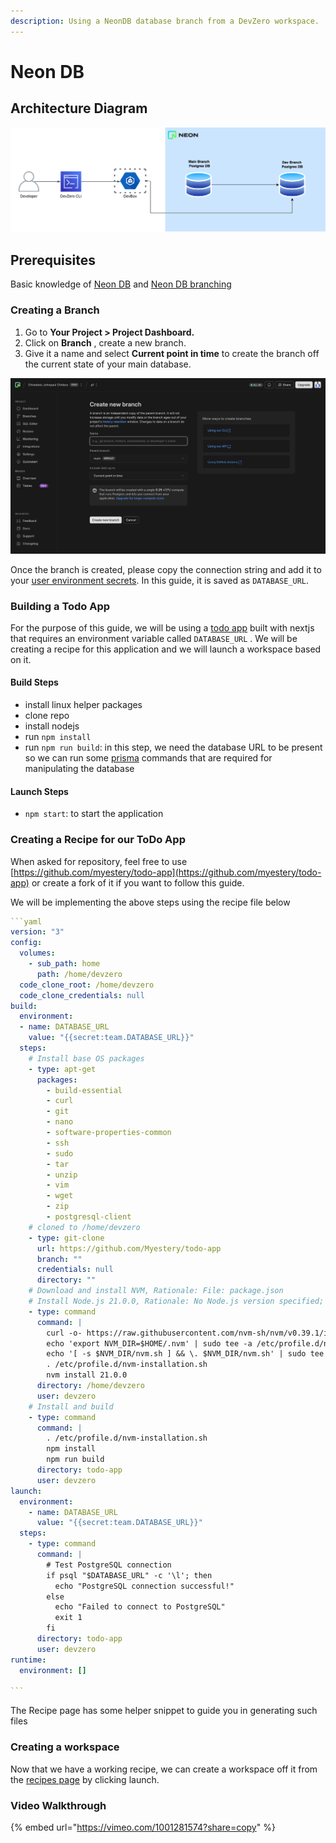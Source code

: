 ```yaml
---
description: Using a NeonDB database branch from a DevZero workspace.
---
```


# Neon DB

## Architecture Diagram

![Neon DB Architecture](../../.gitbook/assets/neondb.drawio.png)

## Prerequisites

Basic knowledge of [Neon DB](https://neon.tech/docs) and [Neon DB branching](https://neon.tech/docs/introduction/branching)

### Creating a Branch

1. Go to **Your Project > Project Dashboard.**
2. Click on **Branch** , create a new branch.
3. Give it a name and select **Current point in time** to create the branch off the current state of your main database.

![Neon Dashboard Branch Setting](../../.gitbook/assets/neon-dashboard.png)

Once the branch is created, please copy the connection string and add it to your [user environment secrets](../../environment-variables/personal.md#saving-an-user-scoped-environment-variable). In this guide, it is saved as `DATABASE_URL`.

### Building a Todo App

For the purpose of this guide, we will be using a [todo app](https://github.com/myestery/todo-app) built with nextjs that requires an environment variable called `DATABASE_URL` . We will be creating a recipe for this application and we will launch a workspace based on it.

#### Build Steps

* install linux helper packages
* clone repo
* install nodejs
* run `npm install`
* run `npm run build`: in this step, we need the database URL to be present so we can run some [prisma](https://www.prisma.io/) commands that are required for manipulating the database

#### Launch Steps

* `npm start`: to start the application

### Creating a Recipe for our ToDo App

When asked for repository, feel free to use [https://github.com/myestery/todo-app](https://github.com/myestery/todo-app) or create a fork of it if you want to follow this guide.

We will be implementing the above steps using the recipe file below

````yaml
```yaml
version: "3"
config:
  volumes:
    - sub_path: home
      path: /home/devzero
  code_clone_root: /home/devzero
  code_clone_credentials: null
build:
  environment:
  - name: DATABASE_URL
    value: "{{secret:team.DATABASE_URL}}"
  steps:
    # Install base OS packages
    - type: apt-get
      packages:
        - build-essential
        - curl
        - git
        - nano
        - software-properties-common
        - ssh
        - sudo
        - tar
        - unzip
        - vim
        - wget
        - zip
        - postgresql-client
    # cloned to /home/devzero
    - type: git-clone
      url: https://github.com/Myestery/todo-app
      branch: ""
      credentials: null
      directory: ""
    # Download and install NVM, Rationale: File: package.json
    # Install Node.js 21.0.0, Rationale: No Node.js version specified; using default
    - type: command
      command: |
        curl -o- https://raw.githubusercontent.com/nvm-sh/nvm/v0.39.1/install.sh | bash
        echo 'export NVM_DIR=$HOME/.nvm' | sudo tee -a /etc/profile.d/nvm-installation.sh
        echo '[ -s $NVM_DIR/nvm.sh ] && \. $NVM_DIR/nvm.sh' | sudo tee -a /etc/profile.d/nvm-installation.sh
        . /etc/profile.d/nvm-installation.sh
        nvm install 21.0.0
      directory: /home/devzero
      user: devzero
    # Install and build
    - type: command
      command: |
        . /etc/profile.d/nvm-installation.sh
        npm install
        npm run build
      directory: todo-app
      user: devzero
launch:
  environment:
    - name: DATABASE_URL
      value: "{{secret:team.DATABASE_URL}}"
  steps:
    - type: command
      command: |
        # Test PostgreSQL connection
        if psql "$DATABASE_URL" -c '\l'; then
          echo "PostgreSQL connection successful!"
        else
          echo "Failed to connect to PostgreSQL"
          exit 1
        fi
      directory: todo-app
      user: devzero
runtime:
  environment: []

```
````

The Recipe page has some helper snippet to guide you in generating such files

### Creating a workspace

Now that we have a working recipe, we can create a workspace off it from the [recipes page](https://www.devzero.io/dashboard/recipes/recipe-library) by clicking launch.

### Video Walkthrough

{% embed url="https://vimeo.com/1001281574?share=copy" %}

